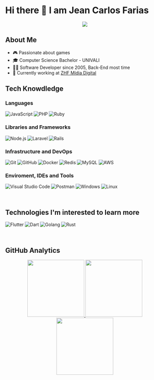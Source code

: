 # Hi there 👋 I am Jean Carlos Farias

<p align="center">
    <a href="https://www.linkedin.com/in/jean-cx-dev/"><img src="https://img.shields.io/badge/-Jean%20Carlos%20Farias-0077B5?style=flat-square&logo=Linkedin&logoColor=white"/></a>
</p>

## About Me

-   🎮 Passionate about games
-   🎓 Computer Science Bachelor - UNIVALI
-   🧑‍💻 Software Developer since 2005, Back-End most time
-   💼 Currently working at <a href="https://zhf.com.br">ZHF Mídia Digital</a>

## Tech Knowdledge

### Languages

![JavaScript](https://img.shields.io/badge/-JavaScript-333333?style=flat&logo=javascript)
![PHP](https://img.shields.io/badge/-PHP-333333?style=flat&logo=php)
![Ruby](https://img.shields.io/badge/-Ruby-333333?style=flat&logo=ruby)

### Libraries and Frameworks

![Node.js](https://img.shields.io/badge/-Node.js-333333?style=flat&logo=node.js)
![Laravel](https://img.shields.io/badge/-Laravel-333333?style=flat&logo=laravel)
![Rails](https://img.shields.io/badge/-Rails-333333?style=flat&logo=rubyonrails)

### Infrastructure and DevOps

![Git](https://img.shields.io/badge/-Git-333333?style=flat&logo=git)
![GitHub](https://img.shields.io/badge/-GitHub-333333?style=flat&logo=github)
![Docker](https://img.shields.io/badge/-Docker-333333?style=flat&logo=docker)
![Redis](https://img.shields.io/badge/-Redis-333333?style=flat&logo=redis)
![MySQL](https://img.shields.io/badge/-MySQL-333333?style=flat&logo=mysql)
![AWS](https://img.shields.io/badge/-AWS-333333?style=flat&logo=amazon-aws&logoColor=F90)

### Enviroment, IDEs and Tools

![Visual Studio Code](https://img.shields.io/badge/-Visual%20Studio%20Code-333333?style=flat&logo=visual-studio-code&logoColor=007ACC)
![Postman](https://img.shields.io/badge/-Postman-333333?style=flat&logo=postman)
![Windows](https://img.shields.io/badge/-Windows-333333?style=flat&logo=windows)
![Linux](https://img.shields.io/badge/-Linux-333333?style=flat&logo=linux)

</br>

## Technologies I'm interested to learn more

![Flutter](https://img.shields.io/badge/-Flutter-333333?style=flat&logo=flutter&logoColor=42bff5)
![Dart](https://img.shields.io/badge/-Dart-333333?style=flat&logo=dart&logoColor=42bff5)
![Golang](https://img.shields.io/badge/-Golang-333333?style=flat&logo=go)
![Rust](https://img.shields.io/badge/-Rust-333333?style=flat&logo=rust)

</br>

## GitHub Analytics

<p align="center">
<a href="https://github.com/jeancx">
  <img height="180em" src="https://github-readme-stats.vercel.app/api?username=jeancx&count_private=true&show_icons=true&theme=merko" />
  <img height="180em" src="https://github-readme-stats-eight-theta.vercel.app/api/top-langs/?username=jeancx&theme=merko&layout=compact&langs_count=10&exclude_repo=gamebase&hide=objective-c,java,ruby,swift,kotlin,shell" />
  <img align="center" height="180em" src="https://github-readme-streak-stats.herokuapp.com/?user=jeancx&theme=merko"/>
</a>
</p>

<!--
**jeancx/jeancx** is a ✨ _special_ ✨ repository because its `README.md` (this file) appears on your GitHub profile.

Here are some ideas to get you started:

- 🔭 I’m currently working on ...
- 🌱 I’m currently learning ...
- 👯 I’m looking to collaborate on ...
- 🤔 I’m looking for help with ...
- 💬 Ask me about ...
- 📫 How to reach me: ...
- 😄 Pronouns: ...
- ⚡ Fun fact: ...
-->
